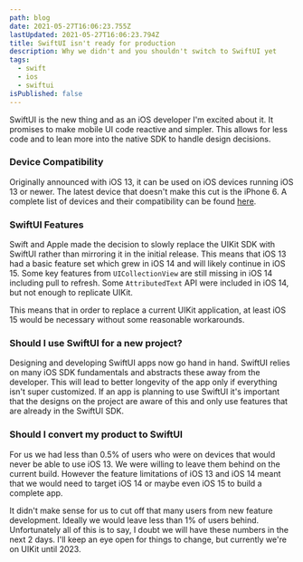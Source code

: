 ```yaml
---
path: blog
date: 2021-05-27T16:06:23.755Z
lastUpdated: 2021-05-27T16:06:23.794Z
title: SwiftUI isn't ready for production
description: Why we didn't and you shouldn't switch to SwiftUI yet
tags:
  - swift
  - ios
  - swiftui
isPublished: false
---
```

SwiftUI is the new thing and as an iOS developer I'm excited about it. It promises to make mobile UI code reactive and simpler. This allows for less code and to lean more into the native SDK to handle design decisions.

### Device Compatibility
Originally announced with iOS 13, it can be used on iOS devices running iOS 13 or newer. The latest device that doesn't make this cut is the iPhone 6. A complete list of devices and their compatibility can be found [here](https://everyi.com/by-capability/maximum-supported-ios-version-for-ipod-iphone-ipad.html).

### SwiftUI Features
Swift and Apple made the decision to slowly replace the UIKit SDK with SwiftUI rather than mirroring it in the initial release. This means that iOS 13 had a basic feature set which grew in iOS 14 and will likely continue in iOS 15. Some key features from `UICollectionView` are still missing in iOS 14 including pull to refresh. Some `AttributedText` API were included in iOS 14, but not enough to replicate UIKit.

This means that in order to replace a current UIKit application, at least iOS 15 would be necessary without some reasonable workarounds.

### Should I use SwiftUI for a new project?
Designing and developing SwiftUI apps now go hand in hand. SwiftUI relies on many iOS SDK fundamentals and abstracts these away from the developer. This will lead to better longevity of the app only if everything isn't super customized. If an app is planning to use SwiftUI it's important that the designs on the project are aware of this and only use features that are already in the SwiftUI SDK.

### Should I convert my product to SwiftUI
For us we had less than 0.5% of users who were on devices that would never be able to use iOS 13. We were willing to leave them behind on the current build. However the feature limitations of iOS 13 and iOS 14 meant that we would need to target iOS 14 or maybe even iOS 15 to build a complete app.

It didn't make sense for us to cut off that many users from new feature development. Ideally we would leave less than 1% of users behind. Unfortunately all of this is to say, I doubt we will have these numbers in the next 2 days. I'll keep an eye open for things to change, but currently we're on UIKit until 2023.
